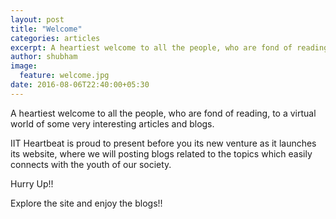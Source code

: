```yaml
---
layout: post
title: "Welcome"
categories: articles
excerpt: A heartiest welcome to all the people, who are fond of reading, to a virtual world of some very interesting articles and blogs.
author: shubham
image: 
  feature: welcome.jpg
date: 2016-08-06T22:40:00+05:30
---
```


A heartiest welcome to all the people, who are fond of reading, to a virtual world of some very interesting articles and blogs.

IIT Heartbeat is proud to present before you its new venture as it launches its website, where we will posting blogs related to the topics which easily connects with the youth of our society.

Hurry Up!!

Explore the site and enjoy the blogs!!
